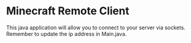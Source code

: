 <h1>Minecraft Remote Client</h1>
This java application will allow you to connect to your server via sockets.  Remember to update the ip address in Main.java.